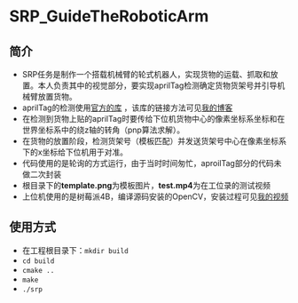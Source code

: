 # SRP_GuideTheRoboticArm
## 简介
- SRP任务是制作一个搭载机械臂的轮式机器人，实现货物的运载、抓取和放置。本人负责其中的视觉部分，要实现aprilTag检测确定货物货架号并引导机械臂放置货物。
- aprilTag的检测使用[官方的库](https://github.com/AprilRobotics/apriltag) ，该库的链接方法可见[我的博客](http://t.csdnimg.cn/SBcZI)
- 在检测到货物上贴的aprilTag时要传给下位机货物中心的像素坐标系坐标和在世界坐标系中的绕z轴的转角（pnp算法求解）。
- 在货物的放置阶段，检测货架号（模板匹配）并发送货架号中心在像素坐标系下的x坐标给下位机用于对准。
- 代码使用的是轮询的方式运行，由于当时时间匆忙，aproilTag部分的代码未做二次封装
- 根目录下的**template.png**为模板图片，**test.mp4**为在工位录的测试视频
- 上位机使用的是树莓派4B，编译源码安装的OpenCV，安装过程可见[我的视频](https://www.bilibili.com/video/BV1eM411o72k?vd_source=e67cc43f2e8443b722a5f50ef79db03e)

## 使用方式
- 在工程根目录下：`mkdir build`
- `cd build`
- `cmake ..`
- `make`
- `./srp`
